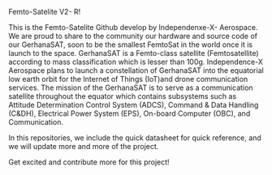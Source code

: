 Femto-Satelite V2- R!

This is the Femto-Satelite Github develop by Independenxe-X- Aerospace. We are proud to share to the community our hardware and source code of our GerhanaSAT, soon to be the smallest FemtoSat in the world once it is launch to the space. GerhanaSAT is a Femto-class satellite (Femtosatellite) according to mass classification which is lesser than 100g. Independence-X Aerospace plans to launch a constellation of GerhanaSAT into the equatorial low earth orbit for the Internet of Things (IoT)and drone communication services. The mission of the GerhanaSAT is to serve as a communication satellite throughout the equator which contains subsystems such as Attitude Determination Control System (ADCS), Command & Data Handling (C&DH), Electrical Power System (EPS), On-board Computer (OBC), and Communication.

In this repositories, we include the quick datasheet for quick reference, and we will update more and more of the project.

Get excited and contribute more for this project!
